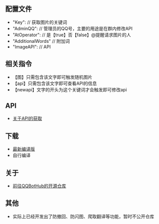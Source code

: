 ## 配置文件

-   "Key":                                                     // 获取图片的关键词
-	"AdminQQ":                                                   // 管理员的QQ号，主要的用途是在群内修改API
-	"AtOperator":                                                // 是【true】否【false】@提醒请求图片的人
-	"AdditionalWords"                                            // 附加词
-	"ImageAPI":                                                  // API

## 相关指令

- 【图】只需包含该文字即可触发随机图片
- 【api】只需包含该文字即可查看API的信息
- 【newapi】文字的开头为这个关键词才会触发即可修改api

## API

- [关于API的获取](https://blog.csdn.net/likepoems/article/details/123924270)

## 下载

- [最新编译版](https://github.com/SweelLong/RandomImage/releases/tag/v0.1.0)
- 自行编译

## 关于

- [前往QQBotHub的开源仓库](https://github.com/yiyungent/QQBotHub)

## 其他

- 实际上已经开发出了防撤回、防闪图、爬取翻译等功能，暂时不公开仓库
